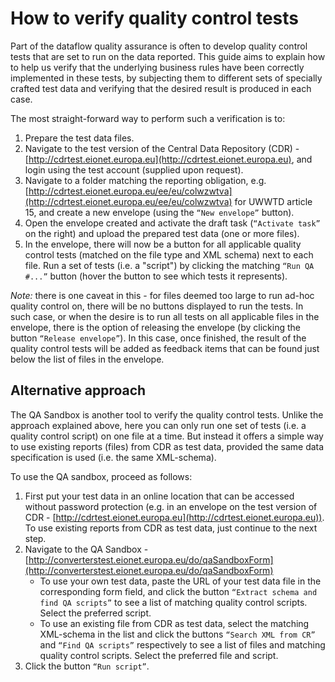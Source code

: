 # How to verify quality control tests

Part of the dataflow quality assurance is often to develop quality control tests that are set to run on the data reported. This guide aims to explain how to help us verify that the underlying business rules have been correctly implemented in these tests, by subjecting them to different sets of specially crafted test data and verifying that the desired result is produced in each case.

The most straight-forward way to perform such a verification is to:

1.	Prepare the test data files.
2.	Navigate to the test version of the Central Data Repository (CDR) - [http://cdrtest.eionet.europa.eu](http://cdrtest.eionet.europa.eu), and login using the test account (supplied upon request).
3.	Navigate to a folder matching the reporting obligation, e.g. [http://cdrtest.eionet.europa.eu/ee/eu/colwzwtva](http://cdrtest.eionet.europa.eu/ee/eu/colwzwtva) for UWWTD article 15, and create a new envelope (using the `“New envelope”` button).
4.	Open the envelope created and activate the draft task (`“Activate task”` on the right) and upload the prepared test data (one or more files).
5.	In the envelope, there will now be a button for all applicable quality control tests (matched on the file type and XML schema) next to each file. Run a set of tests (i.e. a "script") by clicking the matching `“Run QA #...”` button (hover the button to see which tests it represents).

_Note:_ there is one caveat in this - for files deemed too large to run ad-hoc quality control on, there will be no buttons displayed to run the tests. In such case, or when the desire is to run all tests on all applicable files in the envelope, there is the option of releasing the envelope (by clicking the button `“Release envelope”`). In this case, once finished, the result of the quality control tests will be added as feedback items that can be found just below the list of files in the envelope.

## Alternative approach

The QA Sandbox is another tool to verify the quality control tests. Unlike the approach explained above, here you can only run one set of tests (i.e. a quality control script) on one file at a time. But instead it offers a simple way to use existing reports (files) from CDR as test data, provided the same data specification is used (i.e. the same XML-schema). 

To use the QA sandbox, proceed as follows:

1. First put your test data in an online location that can be accessed without password protection (e.g. in an envelope on the test version of CDR - [http://cdrtest.eionet.europa.eu](http://cdrtest.eionet.europa.eu)). To use existing reports from CDR as test data, just continue to the next step.
2. Navigate to the QA Sandbox - [http://converterstest.eionet.europa.eu/do/qaSandboxForm](http://converterstest.eionet.europa.eu/do/qaSandboxForm)
   - To use your own test data, paste the URL of your test data file in the corresponding form field, and click the button `“Extract schema and find QA scripts”` to see a list of matching quality control scripts. Select the preferred script.
   - To use an existing file from CDR as test data, select the matching XML-schema in the list and click the buttons `“Search XML from CR”` and `“Find QA scripts”` respectively to see a list of files and matching quality control scripts. Select the preferred file and script.
3.  Click the button `“Run script”`.

